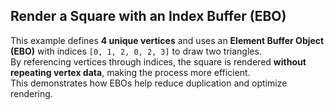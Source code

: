 ## Render a Square with an Index Buffer (EBO)

This example defines **4 unique vertices** and uses an **Element Buffer Object (EBO)** with indices `[0, 1, 2, 0, 2, 3]` to draw two triangles.  
By referencing vertices through indices, the square is rendered **without repeating vertex data**, making the process more efficient.  
This demonstrates how EBOs help reduce duplication and optimize rendering.
